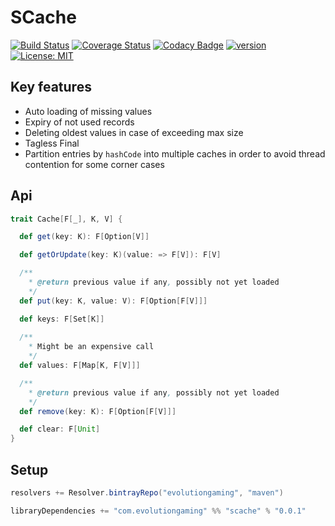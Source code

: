 # SCache
[![Build Status](https://travis-ci.org/evolution-gaming/scache.svg)](https://travis-ci.org/evolution-gaming/scache)
[![Coverage Status](https://coveralls.io/repos/evolution-gaming/scache/badge.svg)](https://coveralls.io/r/evolution-gaming/scache)
[![Codacy Badge](https://api.codacy.com/project/badge/Grade/d6da847f1228485e91525112112fb86b)](https://www.codacy.com/app/evolution-gaming/scache?utm_source=github.com&amp;utm_medium=referral&amp;utm_content=evolution-gaming/scache&amp;utm_campaign=Badge_Grade)
[![version](https://api.bintray.com/packages/evolutiongaming/maven/scache/images/download.svg) ](https://bintray.com/evolutiongaming/maven/scache/_latestVersion)
[![License: MIT](https://img.shields.io/badge/License-MIT-yellowgreen.svg)](https://opensource.org/licenses/MIT)

## Key features

* Auto loading of missing values
* Expiry of not used records
* Deleting oldest values in case of exceeding max size
* Tagless Final
* Partition entries by `hashCode` into multiple caches in order to avoid thread contention for some corner cases  

## Api 

```scala
trait Cache[F[_], K, V] {

  def get(key: K): F[Option[V]]

  def getOrUpdate(key: K)(value: => F[V]): F[V]

  /**
    * @return previous value if any, possibly not yet loaded
    */
  def put(key: K, value: V): F[Option[F[V]]]

  def keys: F[Set[K]]
  
  /**
    * Might be an expensive call
    */
  def values: F[Map[K, F[V]]]

  /**
    * @return previous value if any, possibly not yet loaded
    */
  def remove(key: K): F[Option[F[V]]]

  def clear: F[Unit]
}
```

## Setup

```scala
resolvers += Resolver.bintrayRepo("evolutiongaming", "maven")

libraryDependencies += "com.evolutiongaming" %% "scache" % "0.0.1"
```